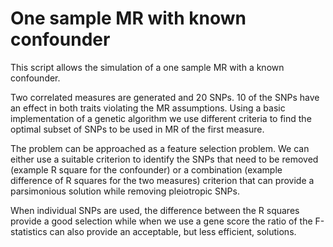 # One sample MR with known confounder

This script allows the simulation of a one sample MR with a known confounder.

Two correlated measures are generated and 20 SNPs. 10 of the SNPs have an effect in both traits violating the MR assumptions. Using a basic implementation of a genetic algorithm we use different criteria to find the optimal subset of SNPs to be used in MR of the first measure.

The problem can be approached as a feature selection problem.  We can either use a suitable criterion to identify the SNPs that need to be removed (example R square for the confounder) or a combination (example difference of R squares for the two measures) criterion that can provide a parsimonious solution while removing pleiotropic SNPs.

When individual SNPs are used, the difference between the R squares provide a good selection while when we use a gene score the ratio of the F-statistics can also provide an acceptable, but less efficient, solutions.
